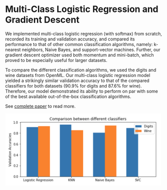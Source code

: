 # Multi-Class Logistic Regression and Gradient Descent

We implemented multi-class logistic regression (with softmax) from scratch, recorded its training and validation accuracy, and compared its performance to that of other common classification algorithms, namely: k-nearest neighbors, Naive Bayes, and support-vector machines. Further, our gradient descent optimizer used both momentum and mini-batch, which proved to be especially useful for larger datasets. 

To compare the different classification algorithms, we used the digits and wine datasets from OpenML. Our multi-class logistic regression model yielded a strikingly similar validation accuracy to that of the compared classifiers for both datasets (90.9% for digits and 87.6% for wine). Therefore, our model demonstrated its ability to perform on par with some of the best available out-of-the-box classification algorithms.

See [complete paper](P2_Paper.pdf) to read more.

<img src="preview.png" width="500">
